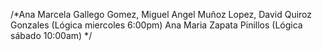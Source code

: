 /*Ana Marcela Gallego Gomez, Miguel Angel Muñoz Lopez, David Quiroz Gonzales (Lógica miercoles 6:00pm) 
Ana Maria Zapata Pinillos (Lógica sábado 10:00am) */
